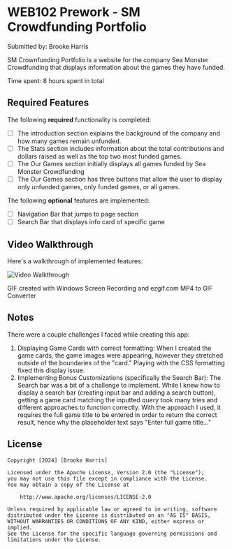 # WEB102 Prework - SM Crowdfunding Portfolio

Submitted by: Brooke Harris

SM Crownfunding Portfolio is a website for the company Sea Monster Crowdfunding that displays information about the games they have funded.

Time spent: 8 hours spent in total

## Required Features

The following **required** functionality is completed:

* [ ] The introduction section explains the background of the company and how many games remain unfunded.
* [ ] The Stats section includes information about the total contributions and dollars raised as well as the top two most funded games.
* [ ] The Our Games section initially displays all games funded by Sea Monster Crowdfunding
* [ ] The Our Games section has three buttons that allow the user to display only unfunded games, only funded games, or all games.

The following **optional** features are implemented:

* [ ] Navigation Bar that jumps to page section
* [ ] Search Bar that displays info card of specific game

## Video Walkthrough

Here's a walkthrough of implemented features:

<img src='https://github.com/nicolesgetaway/Codepath_Web102_Prework/blob/main/SMCPdemogif.gif' title='Video Walkthrough' width='' alt='Video Walkthrough' />

GIF created with Windows Screen Recording and ezgif.com MP4 to GIF Converter

## Notes

There were a couple challenges I faced while creating this app:
1) Displaying Game Cards with correct formatting: When I created the game cards, the game images were appearing, however they stretched outside of the boundaries of the "card." Playing with the CSS formatting fixed this display issue.
2) Implementing Bonus Customizations (specifically the Search Bar): The Search bar was a bit of a challenge to implement. While I knew how to display a search bar (creating input bar and adding a search button), getting a game card matching the inputted query took many tries and different approaches to function correctly. With the approach I used, it requires the full game title to be entered in order to return the correct result, hence why the placeholder text says "Enter full game title..."

## License

    Copyright [2024] [Brooke Harris]

    Licensed under the Apache License, Version 2.0 (the "License");
    you may not use this file except in compliance with the License.
    You may obtain a copy of the License at

        http://www.apache.org/licenses/LICENSE-2.0

    Unless required by applicable law or agreed to in writing, software
    distributed under the License is distributed on an "AS IS" BASIS,
    WITHOUT WARRANTIES OR CONDITIONS OF ANY KIND, either express or implied.
    See the License for the specific language governing permissions and
    limitations under the License.
